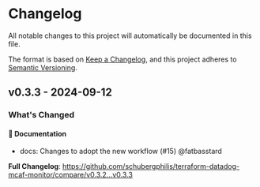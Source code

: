 # Changelog

All notable changes to this project will automatically be documented in this file.

The format is based on [Keep a Changelog](https://keepachangelog.com/en/1.0.0/),
and this project adheres to [Semantic Versioning](https://semver.org/spec/v2.0.0.html).

## v0.3.3 - 2024-09-12

### What's Changed

#### 📖 Documentation

* docs: Changes to adopt the new workflow (#15) @fatbasstard

**Full Changelog**: https://github.com/schubergphilis/terraform-datadog-mcaf-monitor/compare/v0.3.2...v0.3.3
